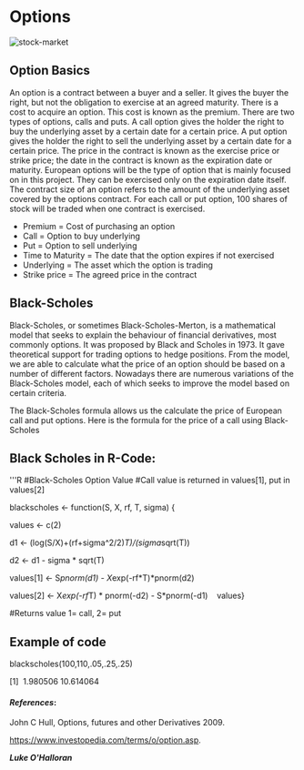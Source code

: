 Options
===========================
![stock-market](https://github.com/ULStats/MA4128Assessment-2018/blob/master/Stock-market.jpg)



## Option Basics
An option is a contract between a buyer and a seller. It gives the buyer the right, but not the obligation to exercise at an agreed maturity. There is a cost to acquire an option. This cost is known as the premium. There are two types of options, calls and puts. A call option gives the holder the right to buy the underlying asset by a certain date for a certain price. A put option gives the holder the right to sell the underlying asset by a certain date for a certain price. The price in the contract is known as the exercise price or strike price; the date in the contract is known as the expiration date or maturity. European options will be the type of option that is mainly focused on in this project. They can be exercised only on the expiration date itself.
The contract size of an option refers to the amount of the underlying asset covered by the options contract. For each call or put option, 100 shares of stock will be traded when one contract is exercised. 
* Premium = Cost of purchasing an option
* Call = Option to buy underlying 
* Put = Option to sell underlying
* Time to Maturity = The date that the option expires if not exercised
* Underlying = The asset which the option is trading
* Strike price = The agreed price in the contract



## Black-Scholes 
Black-Scholes, or sometimes Black-Scholes-Merton, is a mathematical model that seeks to explain the behaviour of financial derivatives, most commonly options. 
It was proposed by Black and Scholes in 1973. It gave theoretical support for trading options to hedge positions. From the model, we are able to calculate what the price of an option should be based on a number of different factors. Nowadays there are numerous variations of the Black-Scholes model, each of which seeks to improve the model based on certain criteria. 

The Black-Scholes formula allows us the calculate the price of European call and put options. Here is the formula for the price of a call using Black-Scholes
## Black Scholes in R-Code:

'''R
#Black-Scholes Option Value
#Call value is returned in values[1], put in values[2]

blackscholes <- function(S, X, rf, T, sigma) {  

values <- c(2)    

d1 <- (log(S/X)+(rf+sigma^2/2)*T)/(sigma*sqrt(T))  

d2 <- d1 - sigma * sqrt(T)    

values[1] <- S*pnorm(d1) - X*exp(-rf*T)*pnorm(d2)  

values[2] <- X*exp(-rf*T) * pnorm(-d2) - S*pnorm(-d1)    values}

#Returns value 1= call, 2= put 

## Example of code
blackscholes(100,110,.05,.25,.25)

[1]  1.980506 10.614064

#### *_References_*:
John C Hull, Options, futures and other Derivatives 2009.

https://www.investopedia.com/terms/o/option.asp.


***Luke O'Halloran***

